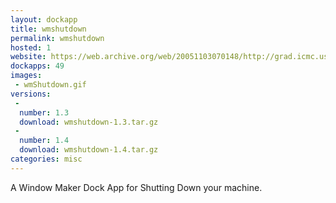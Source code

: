 ```yaml
---
layout: dockapp
title: wmshutdown
permalink: wmshutdown
hosted: 1
website: https://web.archive.org/web/20051103070148/http://grad.icmc.usp.br/~rva/wmShutdown.html
dockapps: 49
images:
 - wmShutdown.gif
versions:
 -
  number: 1.3
  download: wmshutdown-1.3.tar.gz
 -
  number: 1.4
  download: wmshutdown-1.4.tar.gz
categories: misc
---
```

A Window Maker Dock App for Shutting Down your machine.
